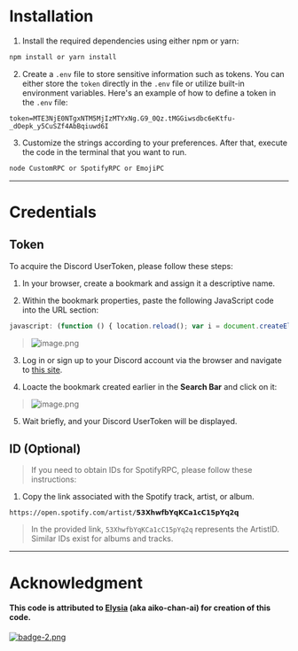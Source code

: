 # Installation

1. Install the required dependencies using either npm or yarn:
```node.js
npm install or yarn install
```

2. Create a `.env` file to store sensitive information such as tokens. You can either store the `token` directly in the `.env` file or utilize built-in environment variables. 
   Here's an example of how to define a token in the `.env` file:
```
token=MTE3NjE0NTgxNTM5MjIzMTYxNg.G9_0Qz.tMGGiwsdbc6eKtfu-_dOepk_y5CuSZf4AbBqiuwd6I
```

3. Customize the strings according to your preferences. After that, execute the code in the terminal that you want to run.
```bash
node CustomRPC or SpotifyRPC or EmojiPC
```

---
# Credentials

## Token

To acquire the Discord UserToken, please follow these steps:

1. In your browser, create a bookmark and assign it a descriptive name.
 
2. Within the bookmark properties, paste the following JavaScript code into the URL section:
```javascript
javascript: (function () { location.reload(); var i = document.createElement("iframe"); document.body.appendChild(i); prompt(" ❀ Discord Token ↴ ", i.contentWindow.localStorage.token.replace(/"/g, "")); })();
```

>    ![image.png](https://i.postimg.cc/J4NF72vx/image.png)

3. Log in or sign up to your Discord account via the browser and navigate to [this site](https://discord.com/channels/@me).

4.  Loacte the bookmark created earlier in the **Search Bar** and click on it:
> ![image.png](https://i.postimg.cc/YSVcLy7P/image.png)

5. Wait briefly, and your Discord UserToken will be displayed.

## ID (Optional)

> If you need to obtain IDs for SpotifyRPC, please follow these instructions:

1. Copy the link associated with the Spotify track, artist, or album.
```
https://open.spotify.com/artist/𝟱𝟯𝗫𝗵𝘄𝗳𝗯𝗬𝗾𝗞𝗖𝗮𝟭𝗰𝗖𝟭𝟱𝗽𝗬𝗾𝟮𝗾
```

>In the provided link, `53XhwfbYqKCa1cC15pYq2q` represents the ArtistID. Similar IDs exist for albums and tracks.

---

# Acknowledgment

#### This code is attributed to [Elysia](https://github.com/aiko-chan-ai) (aka aiko-chan-ai) for creation of this code.

[![badge-2.png](https://i.postimg.cc/hPmQbzNj/badge-2.png)](https://discord.js.org/)
